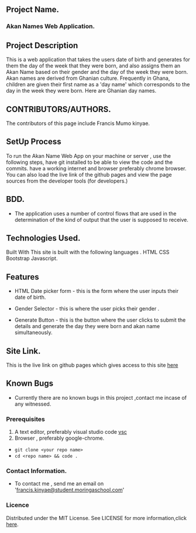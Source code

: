 ## Project Name.
### Akan Names Web Application.

## Project Description

This is a web application that takes the users date of birth and generates for them the day of the week that they were born, and also assigns them an Akan Name based on their gender and the day of the week they were born.
Akan names are derived from Ghanian culture. Frequently in Ghana, children are given their first name as a 'day name' which corresponds to the day in the week they were born. Here are Ghanian day names.

## CONTRIBUTORS/AUTHORS. 
The contributors of this page include Francis Mumo kinyae.

## SetUp Process 
To run the Akan Name Web App on your machine or server , use the following steps,
 have git installed to be able to view the code and the commits.
 have a working internet and browser preferably chrome browser.
 You can also load the live link of the github pages and view the page sources from the developer tools (for developers.)

 ## BDD.
 - The application uses a number of control flows that are used in the determination of the kind of output that the user is supposed to receive.

## Technologies Used.
Built With This site is built with the following languages . HTML CSS Bootstrap Javascript.

## Features 
* HTML Date picker form - this is the form where the user inputs their date of birth.

* Gender Selector - this is where the user picks their gender .

* Generate Button - this is the button where the user clicks to submit the details and generate the day they were born and akan name simultaneously.



## Site Link.

This is the live link on github pages which gives access to this site  [here]()

## Known Bugs
- Currently there are no known bugs in this project ,contact me incase of any witnessed.



### Prerequisites
1. A text editor, preferably visual studio code [vsc](https://code.visualstudio.com/)
2. Browser , preferably google-chrome.

- `git clone <your repo name>`
- `cd <repo name> && code .`

### Contact Information.
- To contact me , send me an email on 'francis.kinyae@student.moringaschool.com'

### Licence
Distributed under the MIT License. See LICENSE for more information,click 
[here](https://github.com/fkinyae/birthday/blob/master/LICENSE).